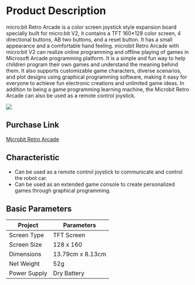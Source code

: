 ﻿---
sidebar_position: 1
sidebar_label: micro:bit retro arcade
---

# Product Description

micro:bit Retro Arcade is a color screen joystick style expansion board specially built for micro:bit V2, it contains a TFT 160*128 color screen, 4 directional buttons, AB two buttons, and a reset button. It has a small appearance and a comfortable hand feeling. microbit Retro Arcade with micro:bit V2 can realize online programming and offline playing of games in Microsoft Arcade programming platform. It is a simple and fun way to help children program their own games and understand the meaning behind them. It also supports customizable game characters, diverse scenarios, and plot designs using graphical programming software, making it easy for everyone to achieve fun electronic creations and unlimited game ideas.
In addition to being a game programming learning machine, the Microbit Retro Arcade can also be used as a remote control joystick.

![](https://wiki-media-ef.oss-cn-hongkong.aliyuncs.com/docs/microbit/expansion-board/microbit-retro-arcade-se/Introduction/images/microbit-retro-arcade-01.png)

## Purchase Link

[Microbit Retro Arcade](https://www.elecfreaks.com/elecfreaks-micro-bit-retro-programming-arcade.html)

## Characteristic 

- Can be used as a remote control joystick to communicate and control the robot car.
- Can be used as an extended game console to create personalized games through graphical programming.

## Basic Parameters

| Project | Parameters |
|---|---|
| Screen Type | TFT Screen |
| Screen Size | 128 x 160 |
| Dimensions | 13.79cm x 8.13cm |
| Net Weight | 52g |
| Power Supply | Dry Battery |
